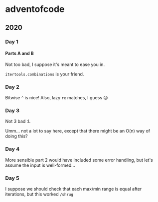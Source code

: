 # adventofcode

## 2020

### Day 1

#### Parts A and B

Not too bad, I suppose it's meant to ease you in.

`itertools.combinations` is your friend.

### Day 2

Bitwise `^` is nice! Also, lazy `re` matches, I guess 😉

### Day 3

Not 3 bad :L

Umm... not a lot to say here, except that there might be an O(n) way of doing this?

### Day 4

More sensible part 2 would have included some error handling, but let's assume the input is well-formed...

### Day 5

I suppose we should check that each max/min range is equal after iterations, but this worked `/shrug`
